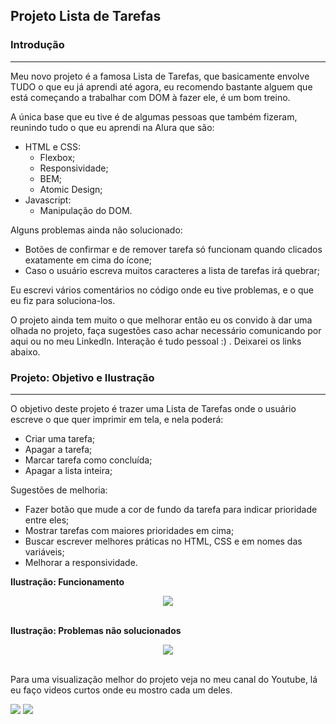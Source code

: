 ## Projeto Lista de Tarefas

### Introdução 

---

Meu novo projeto é a famosa Lista de Tarefas, que basicamente envolve TUDO o que eu já aprendi até agora, eu recomendo bastante alguem que está começando a trabalhar com DOM à fazer ele, é um bom treino.

A única base que eu tive é de algumas pessoas que também fizeram, reunindo tudo o que eu aprendi na Alura que são:

- HTML e CSS:
    - Flexbox;
    - Responsividade;
    - BEM;
    - Atomic Design;
- Javascript:
    - Manipulação do DOM.

Alguns problemas ainda não solucionado:
- Botões de confirmar e de remover tarefa só funcionam quando clicados exatamente em cima do ícone;
- Caso o usuário escreva muitos caracteres a lista de tarefas irá quebrar;

Eu escrevi vários comentários no código onde eu tive problemas, e o que eu fiz para soluciona-los.

O projeto ainda tem muito o que melhorar então eu os convido à dar uma olhada no projeto, faça sugestões caso achar necessário comunicando por aqui ou no meu LinkedIn. Interação é tudo pessoal :) . Deixarei os links abaixo.

### Projeto: Objetivo e Ilustração

---

O objetivo deste projeto é trazer uma Lista de Tarefas onde o usuário escreve o que quer imprimir em tela, e nela poderá:

- Criar uma tarefa;
- Apagar a tarefa;
- Marcar tarefa como concluída;
- Apagar a lista inteira;

Sugestões de melhoria:

- Fazer botão que mude a cor de fundo da tarefa para indicar prioridade entre eles;
- Mostrar tarefas com maiores prioridades em cima;
- Buscar escrever melhores práticas no HTML, CSS e em nomes das variáveis;
- Melhorar a responsividade.

**Ilustração: Funcionamento**

<div align="center">
    <img src="// Gif do projeto">
</div><br>

**Ilustração: Problemas não solucionados**

<div align="center">
    <img src="// Gif do projeto">
</div><br>

Para uma visualização melhor do projeto veja no meu canal do Youtube, lá eu faço videos curtos onde eu mostro cada um deles.

<div> 
  <a href="https://www.youtube.com/channel/UCzQ7Tlul19JBSuAMOl_h6XA" target="_blank"><img src="https://img.shields.io/badge/YouTube-FF0000?style=for-the-badge&logo=youtube&logoColor=white" target="_blank"></a>
  <a href="https://www.linkedin.com/in/allanribeirosantos/" target="_blank"><img src="https://img.shields.io/badge/-LinkedIn-%230077B5?style=for-the-badge&logo=linkedin&logoColor=white" target="_blank"></a>
</div>

